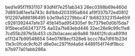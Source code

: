bed1e95f7f931107
93df4f7e251ab343
26ec0398b69e460d
7d893d61ee1a743c
8d1bbd203395a844
af9f337b72ed0812
912297a886186495
b3e19a52279bbc47
1b6823323154e659
c9281392447afe37
45b145ad954305ef
9c7379e0d0b15da7
915bece563473775
4a02a7fe83ebd446
32ec28e9c99c11e8
7cd55b287fe5b453
cb2b0acaecab9a86
194612fcdca891fd
e111247b99548654
54e078f8ecf328e6
bccc78a7df61b23d
11e3c0fcdc9cfb2f
d8e0ec2971fd4a6d
4489154f74df9bcc
b7b977a01abb286a
